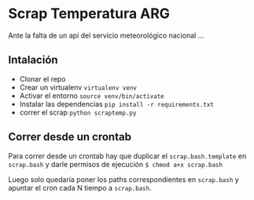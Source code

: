 # Scrap Temperatura ARG

Ante la falta de un api del servicio meteorológico nacional ...


## Intalación

* Clonar el repo
* Crear un virtualenv `virtualenv venv` 
* Activar el entorno `source venv/bin/activate`
* Instalar las dependencias `pip install -r requirements.txt`
* correr el scrap `python scraptemp.py`


## Correr desde un crontab

Para correr desde un crontab hay que duplicar el `scrap.bash.template` en `scrap.bash` y darle permisos de ejecución `$ chmod a+x scrap.bash`

Luego solo quedaría poner los paths correspondientes en `scrap.bash` y apuntar el cron cada N tiempo a `scrap.bash`. 
